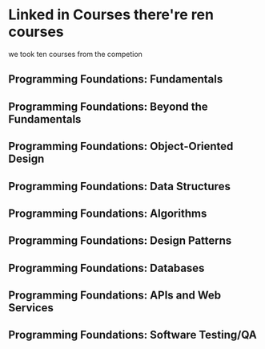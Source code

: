 # Linked in Courses there're ren courses 
we took ten courses from the competion
## Programming Foundations: Fundamentals 
## Programming Foundations: Beyond the Fundamentals
## Programming Foundations: Object-Oriented Design
## Programming Foundations: Data Structures
## Programming Foundations: Algorithms
## Programming Foundations: Design Patterns
## Programming Foundations: Databases
## Programming Foundations: APIs and Web Services
## Programming Foundations: Software Testing/QA
